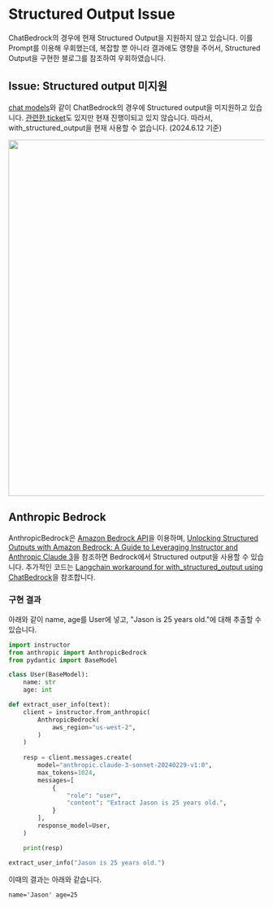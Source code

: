 # Structured Output Issue

ChatBedrock의 경우에 현재 Structured Output을 지원하지 않고 있습니다. 이를 Prompt를 이용해 우회했는데, 복잡할 뿐 아니라 결과에도 영향을 주어서, Structured Output을 구현한 블로그를 참조하여 우회하였습니다.

## Issue: Structured output 미지원

[chat models](https://python.langchain.com/v0.2/docs/integrations/chat/)와 같이 ChatBedrock의 경우에 Structured output을 미지원하고 있습니다. [관련한 ticket](https://github.com/langchain-ai/langchain/discussions/22701)도 있지만 현재 진행이되고 있지 않습니다. 따라서, with_structured_output을 현재 사용할 수 없습니다. (2024.6.12 기준)

<img src="https://github.com/kyopark2014/adoptive-agent/assets/52392004/cac50362-93a8-40a3-a516-69aecc4f3611" width="700">



## Anthropic Bedrock

AnthropicBedrock은 [Amazon Bedrock API](https://docs.anthropic.com/en/api/claude-on-amazon-bedrock)을 이용하며, [Unlocking Structured Outputs with Amazon Bedrock: A Guide to Leveraging Instructor and Anthropic Claude 3](https://medium.com/@dminhk/unlocking-structured-outputs-with-amazon-bedrock-a-guide-to-leveraging-instructor-and-anthropic-abb76e4f6b20)을 참조하면 Bedrock에서 Structured output을 사용할 수 있습니다. 추가적인 코드는 [Langchain workaround for with_structured_output using ChatBedrock](https://stackoverflow.com/questions/78472764/langchain-workaround-for-with-structured-output-using-chatbedrock)을 참조합니다. 

### 구현 결과

아래와 같이 name, age를 User에 넣고, "Jason is 25 years old."에 대해 추출할 수 있습니다.

```python
import instructor
from anthropic import AnthropicBedrock
from pydantic import BaseModel

class User(BaseModel):
    name: str
    age: int

def extract_user_info(text):    
    client = instructor.from_anthropic(
        AnthropicBedrock(
            aws_region="us-west-2",
        )
    )
    
    resp = client.messages.create(
        model="anthropic.claude-3-sonnet-20240229-v1:0",
        max_tokens=1024,
        messages=[
            {
                "role": "user",
                "content": "Extract Jason is 25 years old.",
            }
        ],
        response_model=User,
    )

    print(resp)

extract_user_info("Jason is 25 years old.")
```

이때의 결과는 아래와 같습니다.

```text
name='Jason' age=25
```

